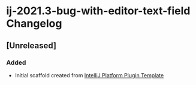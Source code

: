 <!-- Keep a Changelog guide -> https://keepachangelog.com -->

# ij-2021.3-bug-with-editor-text-field Changelog

## [Unreleased]
### Added
- Initial scaffold created from [IntelliJ Platform Plugin Template](https://github.com/JetBrains/intellij-platform-plugin-template)
